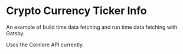 # Crypto Currency Ticker Info

An example of build time data fetching and run time data fetching with
Gatsby.

Uses the Coinlore API currently.
